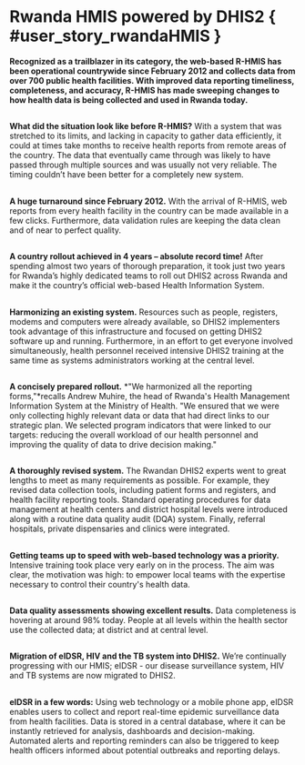 # Rwanda HMIS powered by DHIS2 { #user_story_rwandaHMIS } 

**Recognized as a trailblazer in its category, the web-based R-HMIS has
been operational countrywide since February 2012 and collects data from
over 700 public health facilities. With improved data reporting
timeliness, completeness, and accuracy, R-HMIS has made sweeping changes
to how health data is being collected and used in Rwanda today.**

## <!-- {-} -->

**What did the situation look like before R-HMIS?** With a system that
was stretched to its limits, and lacking in capacity to gather data
efficiently, it could at times take months to receive health reports
from remote areas of the country. The data that eventually came through
was likely to have passed through multiple sources and was usually not
very reliable. The timing couldn’t have been better for a completely new
system.

## <!-- {-} -->

**A huge turnaround since February 2012.** With the arrival of R-HMIS,
web reports from every health facility in the country can be made
available in a few clicks. Furthermore, data validation rules are
keeping the data clean and of near to perfect quality.

## <!-- {-} -->

**A country rollout achieved in 4 years – absolute record time\!** After
spending almost two years of thorough preparation, it took just two
years for Rwanda’s highly dedicated teams to roll out DHIS2 across
Rwanda and make it the country’s official web-based Health Information
System.

## <!-- {-} -->

**Harmonizing an existing system.** Resources such as people, registers,
modems and computers were already available, so DHIS2 implementers took
advantage of this infrastructure and focused on getting DHIS2 software
up and running. Furthermore, in an effort to get everyone involved
simultaneously, health personnel received intensive DHIS2 training at
the same time as systems administrators working at the central level.

## <!-- {-} -->

**A concisely prepared rollout.** *"We harmonized all the reporting
forms,"*recalls Andrew Muhire, the head of Rwanda's Health Management
Information System at the Ministry of Health. "We ensured that we were
only collecting highly relevant data or data that had direct links to
our strategic plan. We selected program indicators that were linked to
our targets: reducing the overall workload of our health personnel and
improving the quality of data to drive decision making."

## <!-- {-} -->

**A thoroughly revised system.** The Rwandan DHIS2 experts went to great
lengths to meet as many requirements as possible. For example, they
revised data collection tools, including patient forms and registers,
and health facility reporting tools. Standard operating procedures for
data management at health centers and district hospital levels were
introduced along with a routine data quality audit (DQA) system.
Finally, referral hospitals, private dispensaries and clinics were
integrated.

## <!-- {-} -->

**Getting teams up to speed with web-based technology was a priority.**
Intensive training took place very early on in the process. The aim was
clear, the motivation was high: to empower local teams with the
expertise necessary to control their country's health data.

## <!-- {-} -->

**Data quality assessments showing excellent results.** Data
completeness is hovering at around 98% today. People at all levels
within the health sector use the collected data; at district and at
central level.

## <!-- {-} -->

**Migration of eIDSR, HIV and the TB system into DHIS2.** We’re
continually progressing with our HMIS; eIDSR - our disease surveillance
system, HIV and TB systems are now migrated to DHIS2.

## <!-- {-} -->

**eIDSR in a few words:** Using web technology or a mobile phone app,
eIDSR enables users to collect and report real-time epidemic
surveillance data from health facilities. Data is stored in a central
database, where it can be instantly retrieved for analysis, dashboards
and decision-making. Automated alerts and reporting reminders can also
be triggered to keep health officers informed about potential outbreaks
and reporting delays.

